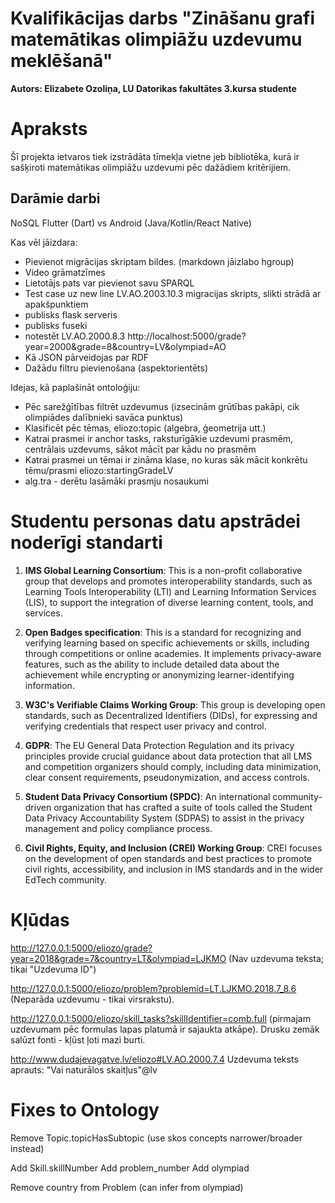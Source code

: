 # Kvalifikācijas darbs "Zināšanu grafi matemātikas olimpiāžu uzdevumu meklēšanā"
**Autors: Elizabete Ozoliņa, LU Datorikas fakultātes 3.kursa studente**

# Apraksts 
Šī projekta ietvaros tiek izstrādāta tīmekļa vietne jeb bibliotēka, kurā ir sašķiroti matemātikas olimpiāžu uzdevumi pēc dažādiem kritērijiem.

## Darāmie darbi

NoSQL
Flutter (Dart) vs Android (Java/Kotlin/React Native)

Kas vēl jāizdara:
- Pievienot migrācijas skriptam bildes. (markdown jāizlabo hgroup) 
- Video grāmatzīmes 
- Lietotājs pats var pievienot savu SPARQL
- Test case uz new line LV.AO.2003.10.3 migracijas skripts, slikti strādā ar apakšpunktiem
- publisks flask serveris
- publisks fuseki
- notestēt LV.AO.2000.8.3 http://localhost:5000/grade?year=2000&grade=8&country=LV&olympiad=AO 
- Kā JSON pārveidojas par RDF
- Dažādu filtru pievienošana (aspektorientēts)

Idejas, kā paplašināt ontoloģiju:
- Pēc sarežģītības filtrēt uzdevumus (izsecinām grūtības pakāpi, cik olimpiādes dalībnieki savāca punktus)
- Klasificēt pēc tēmas, eliozo:topic (algebra, ģeometrija utt.)
- Katrai prasmei ir anchor tasks, raksturīgākie uzdevumi prasmēm, centrālais uzdevums, sākot mācīt par kādu no prasmēm
- Katrai prasmei un tēmai ir zināma klase, no kuras sāk mācit konkrētu tēmu/prasmi eliozo:startingGradeLV
- alg.tra - derētu lasāmāki prasmju nosaukumi


# Studentu personas datu apstrādei noderīgi standarti

1. **IMS Global Learning Consortium**: This is a non-profit collaborative group that develops and promotes interoperability standards, such as Learning Tools Interoperability (LTI) and Learning Information Services (LIS), to support the integration of diverse learning content, tools, and services.

2. **Open Badges specification**: This is a standard for recognizing and verifying learning based on specific achievements or skills, including through competitions or online academies. It implements privacy-aware features, such as the ability to include detailed data about the achievement while encrypting or anonymizing learner-identifying information.

3. **W3C's Verifiable Claims Working Group**: This group is developing open standards, such as Decentralized Identifiers (DIDs), for expressing and verifying credentials that respect user privacy and control.

4. **GDPR**: The EU General Data Protection Regulation and its privacy principles provide crucial guidance about data protection that all LMS and competition organizers should comply, including data minimization, clear consent requirements, pseudonymization, and access controls.

5. **Student Data Privacy Consortium (SPDC)**: An international community-driven organization that has crafted a suite of tools called the Student Data Privacy Accountability System (SDPAS) to assist in the privacy management and policy compliance process.

6. **Civil Rights, Equity, and Inclusion (CREI) Working Group**: CREI focuses on the development of open standards and best practices to promote civil rights, accessibility, and inclusion in IMS standards and in the wider EdTech community.


# Kļūdas

http://127.0.0.1:5000/eliozo/grade?year=2018&grade=7&country=LT&olympiad=LJKMO
(Nav uzdevuma teksta; tikai "Uzdevuma ID")

http://127.0.0.1:5000/eliozo/problem?problemid=LT.LJKMO.2018.7_8.6
(Neparāda uzdevumu - tikai virsrakstu). 

http://127.0.0.1:5000/eliozo/skill_tasks?skillIdentifier=comb.full
(pirmajam uzdevumam pēc formulas lapas platumā ir sajaukta atkāpe). 
Drusku zemāk salūzt fonti - kļūst ļoti mazi burti.

<http://www.dudajevagatve.lv/eliozo#LV.AO.2000.7.4>
Uzdevuma teksts aprauts: "Vai naturālos skaitļus"@lv


Fixes to Ontology
===================
Remove Topic.topicHasSubtopic (use skos concepts narrower/broader instead)

Add Skill.skillNumber 
Add problem_number
Add olympiad

Remove country from Problem (can infer from olympiad)


